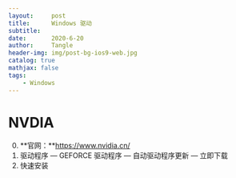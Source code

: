 ```yaml
---
layout:     post
title:      Windows 驱动
subtitle:   
date:       2020-6-20
author:     Tangle
header-img: img/post-bg-ios9-web.jpg
catalog: true
mathjax: false
tags:
    - Windows
---
```


# NVDIA

0. **官网：**https://www.nvidia.cn/
0. 驱动程序 — GEFORCE 驱动程序 — 自动驱动程序更新 — 立即下载
0. 快速安装

